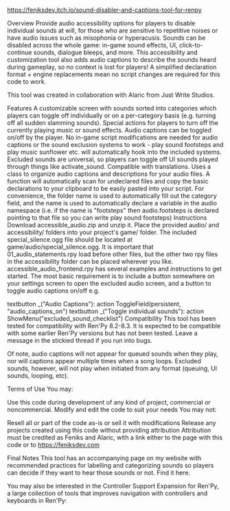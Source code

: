 https://feniksdev.itch.io/sound-disabler-and-captions-tool-for-renpy

Overview
Provide audio accessibility options for players to disable individual sounds at will, for those who are sensitive to repetitive noises or have audio issues such as misophonia or hyperacusis. Sounds can be disabled across the whole game: in-game sound effects, UI, click-to-continue sounds, dialogue bleeps, and more. This accessibility and customization tool also adds audio captions to describe the sounds heard during gameplay, so no context is lost for players! A simplified declaration format + engine replacements mean no script changes are required for this code to work.

This tool was created in collaboration with Alaric from Just Write Studios.

Features
A customizable screen with sounds sorted into categories which players can toggle off individually or on a per-category basis (e.g. turning off all sudden slamming sounds).
Special actions for players to turn off the currently playing music or sound effects.
Audio captions can be toggled on/off by the player.
No in-game script modifications are needed for audio captions or the sound exclusion systems to work - play sound footsteps and play music sunflower etc. will automatically hook into the included systems. Excluded sounds are universal, so players can toggle off UI sounds played through things like activate_sound.
Compatible with translations.
Uses a class to organize audio captions and descriptions for your audio files. A function will automatically scan for undeclared files and copy the basic declarations to your clipboard to be easily pasted into your script.
For convenience, the folder name is used to automatically fill out the category field, and the name is used to automatically declare a variable in the audio namespace (i.e. if the name is "footsteps" then audio.footsteps is declared pointing to that file so you can write play sound footsteps)
Instructions
Download accessible_audio.zip and unzip it. Place the provided audio/ and accessibility/ folders into your project's game/ folder. The included special_silence.ogg file should be located at game/audio/special_silence.ogg. It is important that 01_audio_statements.rpy load before other files, but the other two rpy files in the accessibility folder can be placed wherever you like. accessible_audio_frontend.rpy has several examples and instructions to get started. The most basic requirement is to include a button somewhere on your settings screen to open the excluded audio screen, and a button to toggle audio captions on/off e.g.

textbutton _("Audio Captions"):
    action ToggleField(persistent, "audio_captions_on")
textbutton _("Toggle individual sounds"):
    action ShowMenu("excluded_sound_checklist")
Compatibility
This tool has been tested for compatibility with Ren'Py 8.2-8.3. It is expected to be compatible with some earlier Ren'Py versions but has not been tested. Leave a message in the stickied thread if you run into bugs.

Of note, audio captions will not appear for queued sounds when they play, nor will captions appear multiple times when a song loops. Excluded sounds, however, will not play when initiated from any format (queuing, UI sounds, looping, etc).

Terms of Use
You may:

Use this code during development of any kind of project, commercial or noncommercial.
Modify and edit the code to suit your needs
You may not:

Resell all or part of the code as-is or sell it with modifications
Release any projects created using this code without providing attribution
Attribution must be credited as Feniks and Alaric, with a link either to the page with this code or to https://feniksdev.com

Final Notes
This tool has an accompanying page on my website with recommended practices for labelling and categorizing sounds so players can decide if they want to hear those sounds or not. Find it here.

You may also be interested in the Controller Support Expansion for Ren'Py, a large collection of tools that improves navigation with controllers and keyboards in Ren'Py: